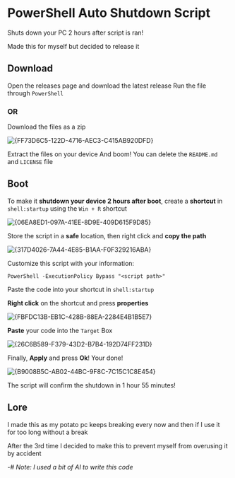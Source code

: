 # PowerShell Auto Shutdown Script
Shuts down your PC 2 hours after script is ran!

Made this for myself but decided to release it

## Download
Open the releases page and download the latest release
Run the file through ```PowerShell```

### OR

Download the files as a zip

![{FF73D6C5-122D-4716-AEC3-C415AB920DFD}](https://github.com/user-attachments/assets/0a62b92b-a87e-4928-b29b-129bc60f1dc4)

Extract the files on your device
And boom! You can delete the ```README.md``` and ```LICENSE``` file

## Boot
To make it **shutdown your device 2 hours after boot**, create a **shortcut** in ```shell:startup``` using the ```Win + R``` shortcut

![{06EA8ED1-097A-41EE-8D9E-409D615F9D85}](https://github.com/user-attachments/assets/14722f65-7c93-45f1-a3d9-24c01ff45d57)

Store the script in a **safe** location, then right click and **copy the path**

![{317D4026-7A44-4E85-B1AA-F0F329216ABA}](https://github.com/user-attachments/assets/b6b0103b-94a9-46a8-83c1-7ffd81bfb197)

Customize this script with your information:

```PowerShell -ExecutionPolicy Bypass "<script path>"```

Paste the code into your shortcut in ```shell:startup```

**Right click** on the shortcut and press **properties**

![{FBFDC13B-EB1C-428B-88EA-2284E4B1B5E7}](https://github.com/user-attachments/assets/e76ce8ca-9e24-41fb-a1b6-40986d4e6f54)

**Paste** your code into the ```Target``` Box

![{26C6B589-F379-43D2-B7B4-192D74FF231D}](https://github.com/user-attachments/assets/c6f907d7-f29d-41d7-8c7c-0bccb3ec2e7f)

Finally, **Apply** and press **Ok**!
Your done!

![{B9008B5C-AB02-44BC-9F8C-7C15C1C8E454}](https://github.com/user-attachments/assets/fd34090c-1208-467b-9caa-d2fd10cf8c22)

The script will confirm the shutdown in 1 hour 55 minutes!

## Lore
I made this as my potato pc keeps breaking every now and then if I use it for too long without a break

After the 3rd time I decided to make this to prevent myself from overusing it by accident

-# *Note: I used a bit of AI to write this code*
